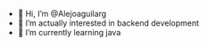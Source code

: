 - 👋 Hi, I’m @Alejoaguilarg
- 👀 I’m actually interested in backend development
- 🌱 I’m currently learning java


<!---
Alejoaguilarg/Alejoaguilarg is a ✨ special ✨ repository because its `README.md` (this file) appears on your GitHub profile.
You can click the Preview link to take a look at your changes.
--->
